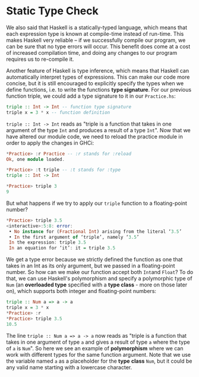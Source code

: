 # Static Type Check

We also said that Haskell is a statically-typed language, which means that each expression type is known at compile-time instead of run-time. This makes Haskell very reliable – if we successfully compile our program, we can be sure that no type errors will occur. This benefit does come at a cost of increased compilation time, and doing any changes to our program requires us to re-compile it.

Another feature of Haskell is type inference, which means that Haskell can automatically interpret types of expressions. This can make our code more concise, but it is still encouraged to explicitly specify the types when we define functions, i.e. to write the functions **type signature**. For our previous function triple, we could add a type signature to it in our `Practice.hs`:

```haskell
triple :: Int -> Int -- function type signature
triple x = 3 * x -- function definition
```

`triple :: Int -> Int` reads as "triple is a function that takes in one argument of the type `Int` and produces a result of a type `Int`". Now that we have altered our module code, we need to reload the practice module in order to apply the changes in GHCi:

```haskell
*Practice> :r Practice -- :r stands for :reload
Ok, one module loaded.

*Practice> :t triple -- :t stands for :type
triple :: Int -> Int

*Practice> triple 3
9
```

But what happens if we try to apply our `triple` function to a floating-point number?

```haskell
*Practice> triple 3.5
<interactive>:5:8: error:
 • No instance for (Fractional Int) arising from the literal ‘3.5’
 • In the first argument of ‘triple’, namely ‘3.5’
 In the expression: triple 3.5
 In an equation for ‘it’: it = triple 3.5
```

We get a type error because we strictly defined the function as one that takes in an Int as its only argument, but we passed in a floating-point number. So how can we make our function accept both `Int`and `Float`? To do that, we can use Haskell's polymorphism and specify a polymorphic type of `Num` \(an **overloaded type** specified with a **type class** - more on those later on\), which supports both integer and floating-point numbers:

```haskell
triple :: Num a => a -> a
triple x = 3 * x
*Practice> :r
*Practice> triple 3.5
10.5
```

The line `triple :: Num a => a -> a` now reads as "triple is a function that takes in one argument of type `a` and gives a result of type `a` where the type of `a` is `Num`". So here we see an example of **polymorphism** where we can work with different types for the same function argument. Note that we use the variable named `a` as a placeholder for the **type** **class** `Num`, but it could be any valid name starting with a lowercase character.

